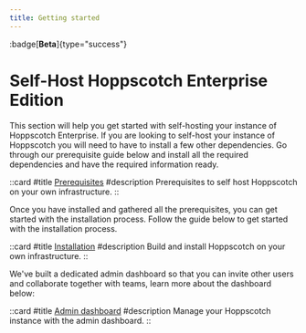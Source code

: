 ```yaml
---
title: Getting started
---
```


:badge[**Beta**]{type="success"}

# Self-Host Hoppscotch Enterprise Edition

This section will help you get started with self-hosting your instance of Hoppscotch Enterprise. If you are looking to self-host your instance of Hoppscotch you will need to have to install a few other dependencies. Go through our prerequisite guide below and install all the required dependencies and have the required information ready.

::card
#title
[Prerequisites](/documentation/self-host/enterprise-edition/prerequisites)
#description
Prerequisites to self host Hoppscotch on your own infrastructure.
::

Once you have installed and gathered all the prerequisites, you can get started with the installation process. Follow the guide below to get started with the installation process.

::card
#title
[Installation](/documentation/self-host/enterprise-edition/install-and-build)
#description
Build and install Hoppscotch on your own infrastructure.
::

We've built a dedicated admin dashboard so that you can invite other users and collaborate together with teams, learn more about the dashboard below:

::card
#title
[Admin dashboard](/documentation/self-host/enterprise-edition/admin-dashboard)
#description
Manage your Hoppscotch instance with the admin dashboard.
::
